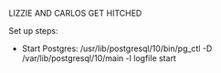 LIZZIE AND CARLOS GET HITCHED

Set up steps:
* Start Postgres: /usr/lib/postgresql/10/bin/pg_ctl -D /var/lib/postgresql/10/main -l logfile start
